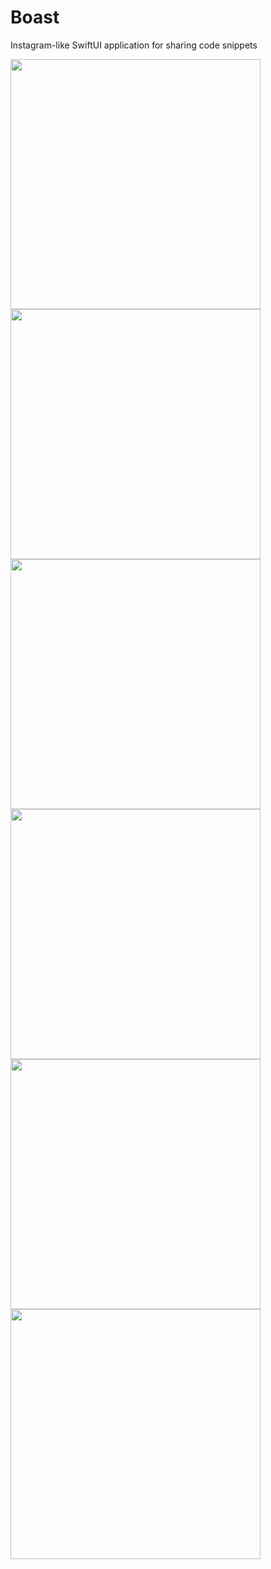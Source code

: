 # Boast
Instagram-like SwiftUI application for sharing code snippets
<div>
<img width="400" src="https://github.com/keurig47/Boast/blob/test/boastgif.gif" />
<img width="400" src="https://github.com/keurig47/Boast/blob/test/IMG_0299.PNG" />
</div>
<div>
<img width="400" src="https://github.com/keurig47/Boast/blob/test/IMG_0300.PNG" />
<img width="400" src="https://github.com/keurig47/Boast/blob/test/IMG_0301.PNG" />
</div>
<div>
<img width="400" src="https://github.com/keurig47/Boast/blob/test/IMG_0302.PNG" />
<img width="400" src="https://github.com/keurig47/Boast/blob/test/IMG_0303.PNG" />
</div>

